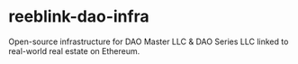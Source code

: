 # reeblink-dao-infra
Open-source infrastructure for DAO Master LLC &amp; DAO Series LLC linked to real-world real estate on Ethereum.
